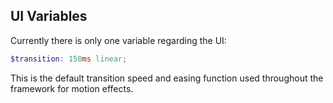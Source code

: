 ## UI Variables

Currently there is only one variable regarding the UI:

```scss
$transition: 150ms linear;
```

This is the default transition speed and easing function used throughout the framework for motion effects.